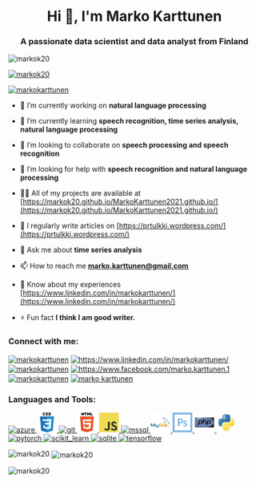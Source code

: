 ### 

<!--
**markok20/markok20** is a ✨ _special_ ✨ repository because its `README.md` (this file) appears on your GitHub profile.

Here are some ideas to get you started:

- 🔭 I’m currently working on ...
- 🌱 I’m currently learning ...
- 👯 I’m looking to collaborate on ...
- 🤔 I’m looking for help with ...
- 💬 Ask me about ...
- 📫 How to reach me: ...
- 😄 Pronouns: ...
- ⚡ Fun fact: ...
-->
<h1 align="center">Hi 👋, I'm Marko Karttunen</h1>
<h3 align="center">A passionate data scientist and data analyst from Finland</h3>

<p align="left"> <img src="https://komarev.com/ghpvc/?username=markok20&label=Profile%20views&color=0e75b6&style=flat" alt="markok20" /> </p>

<p align="left"> <a href="https://github.com/ryo-ma/github-profile-trophy"><img src="https://github-profile-trophy.vercel.app/?username=markok20" alt="markok20" /></a> </p>

<p align="left"> <a href="https://twitter.com/markokarttunen" target="blank"><img src="https://img.shields.io/twitter/follow/markokarttunen?logo=twitter&style=for-the-badge" alt="markokarttunen" /></a> </p>

- 🔭 I’m currently working on **natural language processing**

- 🌱 I’m currently learning **speech recognition, time series analysis, natural language processing**

- 👯 I’m looking to collaborate on **speech processing and speech recognition**

- 🤝 I’m looking for help with **speech recognition and natural language processing**

- 👨‍💻 All of my projects are available at [https://markok20.github.io/MarkoKarttunen2021.github.io/](https://markok20.github.io/MarkoKarttunen2021.github.io/)

- 📝 I regularly write articles on [https://prtulkki.wordpress.com/](https://prtulkki.wordpress.com/)

- 💬 Ask me about **time series analysis**

- 📫 How to reach me **marko.karttunen@gmail.com**

- 📄 Know about my experiences [https://www.linkedin.com/in/markokarttunen/](https://www.linkedin.com/in/markokarttunen/)

- ⚡ Fun fact **I think I am good writer.**

<h3 align="left">Connect with me:</h3>
<p align="left">
<a href="https://twitter.com/markokarttunen" target="blank"><img align="center" src="https://raw.githubusercontent.com/rahuldkjain/github-profile-readme-generator/master/src/images/icons/Social/twitter.svg" alt="markokarttunen" height="30" width="40" /></a>
<a href="https://linkedin.com/in/https://www.linkedin.com/in/markokarttunen/" target="blank"><img align="center" src="https://raw.githubusercontent.com/rahuldkjain/github-profile-readme-generator/master/src/images/icons/Social/linked-in-alt.svg" alt="https://www.linkedin.com/in/markokarttunen/" height="30" width="40" /></a>
<a href="https://kaggle.com/markokarttunen" target="blank"><img align="center" src="https://raw.githubusercontent.com/rahuldkjain/github-profile-readme-generator/master/src/images/icons/Social/kaggle.svg" alt="markokarttunen" height="30" width="40" /></a>
<a href="https://fb.com/https://www.facebook.com/marko.karttunen.1" target="blank"><img align="center" src="https://raw.githubusercontent.com/rahuldkjain/github-profile-readme-generator/master/src/images/icons/Social/facebook.svg" alt="https://www.facebook.com/marko.karttunen.1" height="30" width="40" /></a>
<a href="https://instagram.com/markokarttunen" target="blank"><img align="center" src="https://raw.githubusercontent.com/rahuldkjain/github-profile-readme-generator/master/src/images/icons/Social/instagram.svg" alt="markokarttunen" height="30" width="40" /></a>
<a href="https://www.youtube.com/c/marko karttunen" target="blank"><img align="center" src="https://raw.githubusercontent.com/rahuldkjain/github-profile-readme-generator/master/src/images/icons/Social/youtube.svg" alt="marko karttunen" height="30" width="40" /></a>
</p>

<h3 align="left">Languages and Tools:</h3>
<p align="left"> <a href="https://azure.microsoft.com/en-in/" target="_blank"> <img src="https://www.vectorlogo.zone/logos/microsoft_azure/microsoft_azure-icon.svg" alt="azure" width="40" height="40"/> </a> <a href="https://www.w3schools.com/css/" target="_blank"> <img src="https://raw.githubusercontent.com/devicons/devicon/master/icons/css3/css3-original-wordmark.svg" alt="css3" width="40" height="40"/> </a> <a href="https://git-scm.com/" target="_blank"> <img src="https://www.vectorlogo.zone/logos/git-scm/git-scm-icon.svg" alt="git" width="40" height="40"/> </a> <a href="https://www.w3.org/html/" target="_blank"> <img src="https://raw.githubusercontent.com/devicons/devicon/master/icons/html5/html5-original-wordmark.svg" alt="html5" width="40" height="40"/> </a> <a href="https://developer.mozilla.org/en-US/docs/Web/JavaScript" target="_blank"> <img src="https://raw.githubusercontent.com/devicons/devicon/master/icons/javascript/javascript-original.svg" alt="javascript" width="40" height="40"/> </a> <a href="https://www.microsoft.com/en-us/sql-server" target="_blank"> <img src="https://www.svgrepo.com/show/303229/microsoft-sql-server-logo.svg" alt="mssql" width="40" height="40"/> </a> <a href="https://www.mysql.com/" target="_blank"> <img src="https://raw.githubusercontent.com/devicons/devicon/master/icons/mysql/mysql-original-wordmark.svg" alt="mysql" width="40" height="40"/> </a> <a href="https://www.photoshop.com/en" target="_blank"> <img src="https://raw.githubusercontent.com/devicons/devicon/master/icons/photoshop/photoshop-line.svg" alt="photoshop" width="40" height="40"/> </a> <a href="https://www.php.net" target="_blank"> <img src="https://raw.githubusercontent.com/devicons/devicon/master/icons/php/php-original.svg" alt="php" width="40" height="40"/> </a> <a href="https://www.python.org" target="_blank"> <img src="https://raw.githubusercontent.com/devicons/devicon/master/icons/python/python-original.svg" alt="python" width="40" height="40"/> </a> <a href="https://pytorch.org/" target="_blank"> <img src="https://www.vectorlogo.zone/logos/pytorch/pytorch-icon.svg" alt="pytorch" width="40" height="40"/> </a> <a href="https://scikit-learn.org/" target="_blank"> <img src="https://upload.wikimedia.org/wikipedia/commons/0/05/Scikit_learn_logo_small.svg" alt="scikit_learn" width="40" height="40"/> </a> <a href="https://www.sqlite.org/" target="_blank"> <img src="https://www.vectorlogo.zone/logos/sqlite/sqlite-icon.svg" alt="sqlite" width="40" height="40"/> </a> <a href="https://www.tensorflow.org" target="_blank"> <img src="https://www.vectorlogo.zone/logos/tensorflow/tensorflow-icon.svg" alt="tensorflow" width="40" height="40"/> </a> </p>

<p><img align="left" src="https://github-readme-stats.vercel.app/api/top-langs?username=markok20&show_icons=true&locale=en&layout=compact" alt="markok20" /></p>

<p>&nbsp;<img align="center" src="https://github-readme-stats.vercel.app/api?username=markok20&show_icons=true&locale=en" alt="markok20" /></p>

<p><img align="center" src="https://github-readme-streak-stats.herokuapp.com/?user=markok20&" alt="markok20" /></p>

